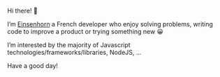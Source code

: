 Hi there! 👋

I’m [Einsenhorn](https://github.com/Einsenhorn) a French developer who enjoy solving problems, writing code to improve a product or trying something new 😀

I’m interested by the majority of Javascript technologies/frameworks/libraries, NodeJS, ...

Have a good day!
